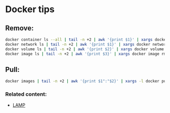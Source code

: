 # Docker tips

## Remove:

```bash
docker container ls --all | tail -n +2 | awk '{print $1}' | xargs docker container rm -f
docker network ls | tail -n +2 | awk '{print $1}' | xargs docker network rm
docker volume ls | tail -n +2 | awk '{print $2}' | xargs docker volume rm -f
docker image ls | tail -n +2 | awk '{print $3}' | xargs docker image rm -f
```

## Pull:

```bash
docker images | tail -n +2 | awk '{print $1":"$2}' | xargs -l docker pull
```

### Related content:

*   [LAMP](lamp.html)

